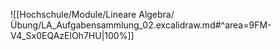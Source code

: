 ![[Hochschule/Module/Lineare Algebra/Übung/LA_Aufgabensammlung_02.excalidraw.md#^area=9FM-V4_Sx0EQAzElOh7HU|100%]]